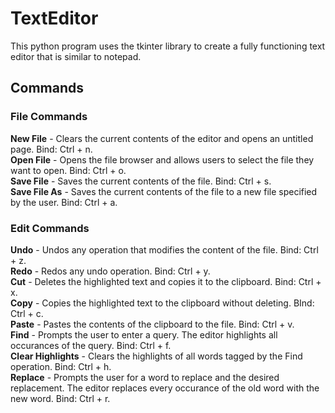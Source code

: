 # TextEditor
This python program uses the tkinter library to create a fully functioning text editor that is similar to notepad. 

## Commands

### File Commands
**New File** - Clears the current contents of the editor and opens an untitled page. Bind: Ctrl + n.  
**Open File** - Opens the file browser and allows users to select the file they want to open. Bind: Ctrl + o.  
**Save File** - Saves the current contents of the file. Bind: Ctrl + s.  
**Save File As** - Saves the current contents of the file to a new file specified by the user. Bind: Ctrl + a.  

### Edit Commands
**Undo** - Undos any operation that modifies the content of the file. Bind: Ctrl + z.  
**Redo** - Redos any undo operation. Bind: Ctrl + y.  
**Cut** - Deletes the highlighted text and copies it to the clipboard. Bind: Ctrl + x.  
**Copy** - Copies the highlighted text to the clipboard without deleting. BInd: Ctrl + c.  
**Paste** - Pastes the contents of the clipboard to the file. Bind: Ctrl + v.  
**Find** - Prompts the user to enter a query. The editor highlights all occurances of the query. Bind: Ctrl + f.  
**Clear Highlights** - Clears the highlights of all words tagged by the Find operation. Bind: Ctrl + h.  
**Replace** - Prompts the user for a word to replace and the desired replacement. The editor replaces every occurance of the old word with the new word. Bind: Ctrl + r.  
